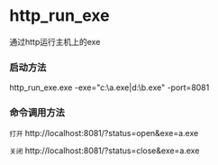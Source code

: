 # http_run_exe
通过http运行主机上的exe




### 启动方法
http_run_exe.exe -exe="c:\a.exe|d:\b.exe" -port=8081

### 命令调用方法

`打开`
http://localhost:8081/?status=open&exe=a.exe


`关闭`
http://localhost:8081/?status=close&exe=a.exe
